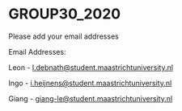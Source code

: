# GROUP30_2020

Please add your email addresses

Email Addresses:

Leon - l.debnath@student.maastrichtuniversity.nl

Ingo - i.heijnens@student.maastrichtuniversity.nl

Giang - giang-le@student.maastrichtuniversity.nl
